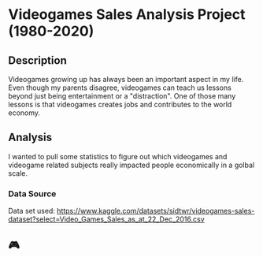 # Videogames Sales Analysis Project (1980-2020)
## Description
Videogames growing up has always been an important aspect in my life. Even though my parents disagree, videogames can teach us lessons beyond just being entertainment or a "distraction". One of those many lessons is that videogames creates jobs and contributes to the world economy.
## Analysis
I wanted to pull some statistics to figure out which videogames and videogame related subjects really impacted people economically in a golbal scale. 
### Data Source
Data set used: https://www.kaggle.com/datasets/sidtwr/videogames-sales-dataset?select=Video_Games_Sales_as_at_22_Dec_2016.csv
## 🎮
